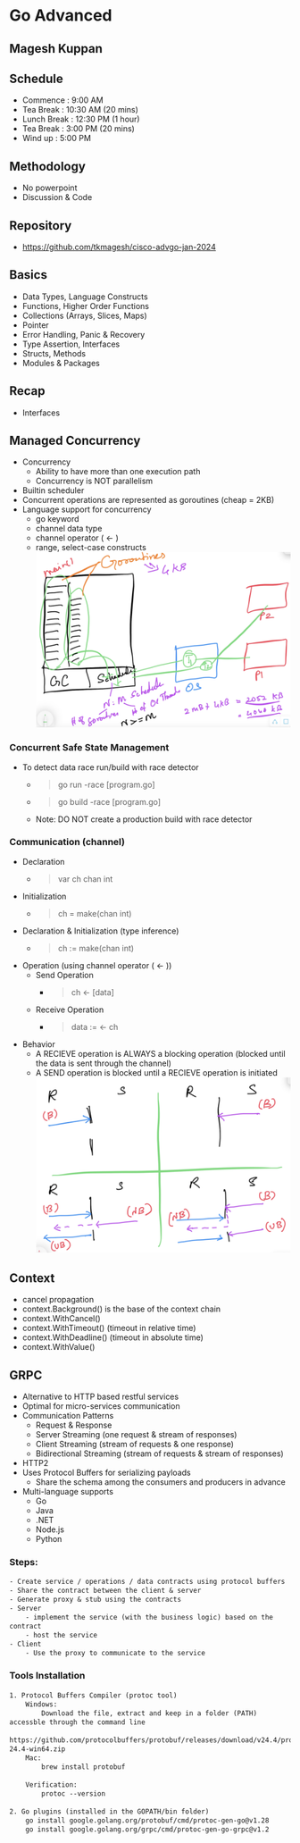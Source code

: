 # Go Advanced

## Magesh Kuppan

## Schedule
- Commence      : 9:00 AM
- Tea Break     : 10:30 AM (20 mins)
- Lunch Break   : 12:30 PM (1 hour)
- Tea Break     : 3:00 PM (20 mins)
- Wind up       : 5:00 PM

## Methodology
- No powerpoint
- Discussion & Code

## Repository
- https://github.com/tkmagesh/cisco-advgo-jan-2024

## Basics
- Data Types, Language Constructs
- Functions, Higher Order Functions
- Collections (Arrays, Slices, Maps)
- Pointer
- Error Handling, Panic & Recovery
- Type Assertion, Interfaces
- Structs, Methods
- Modules & Packages

## Recap
- Interfaces

## Managed Concurrency
- Concurrency
    - Ability to have more than one execution path
    - Concurrency is NOT parallelism
- Builtin scheduler
- Concurrent operations are represented as goroutines (cheap = 2KB)
- Language support for concurrency
    - go keyword
    - channel data type
    - channel operator ( <- )
    - range, select-case constructs
![image](./images/managed-concurrency.png)

### Concurrent Safe State Management
- To detect data race run/build with race detector
    - > go run -race [program.go]
    - > go build -race [program.go]
    - Note: DO NOT create a production build with race detector
### Communication (channel)
- Declaration
    - > var ch chan int
- Initialization
    - > ch = make(chan int)
- Declaration & Initialization (type inference)
    - > ch := make(chan int)
- Operation (using channel operator ( <- ))
    - Send Operation
        - > ch <- [data]
    - Receive Operation
        - > data := <- ch
- Behavior
    - A RECIEVE operation is ALWAYS a blocking operation (blocked until the data is sent through the channel)
    - A SEND operation is blocked until a RECIEVE operation is initiated
![image](./images/channel-behaviors.png)

## Context
- cancel propagation
- context.Background() is the base of the context chain
- context.WithCancel() 
- context.WithTimeout() (timeout in relative time)
- context.WithDeadline() (timeout in absolute time)
- context.WithValue()

## GRPC
- Alternative to HTTP based restful services
- Optimal for micro-services communication
- Communication Patterns
    - Request & Response
    - Server Streaming (one request & stream of responses)
    - Client Streaming (stream of requests & one response)
    - Bidirectional Streaming (stream of requests & stream of responses)
- HTTP2
- Uses Protocol Buffers for serializing payloads
    - Share the schema among the consumers and producers in advance
- Multi-language supports
    - Go
    - Java
    - .NET
    - Node.js
    - Python
### Steps: 
    - Create service / operations / data contracts using protocol buffers
    - Share the contract between the client & server
    - Generate proxy & stub using the contracts
    - Server
        - implement the service (with the business logic) based on the contract
        - host the service
    - Client
        - Use the proxy to communicate to the service


### Tools Installation 
    1. Protocol Buffers Compiler (protoc tool)
        Windows:
            Download the file, extract and keep in a folder (PATH) accessble through the command line
            https://github.com/protocolbuffers/protobuf/releases/download/v24.4/protoc-24.4-win64.zip
        Mac:
            brew install protobuf

        Verification:
            protoc --version

    2. Go plugins (installed in the GOPATH/bin folder)
        go install google.golang.org/protobuf/cmd/protoc-gen-go@v1.28
        go install google.golang.org/grpc/cmd/protoc-gen-go-grpc@v1.2